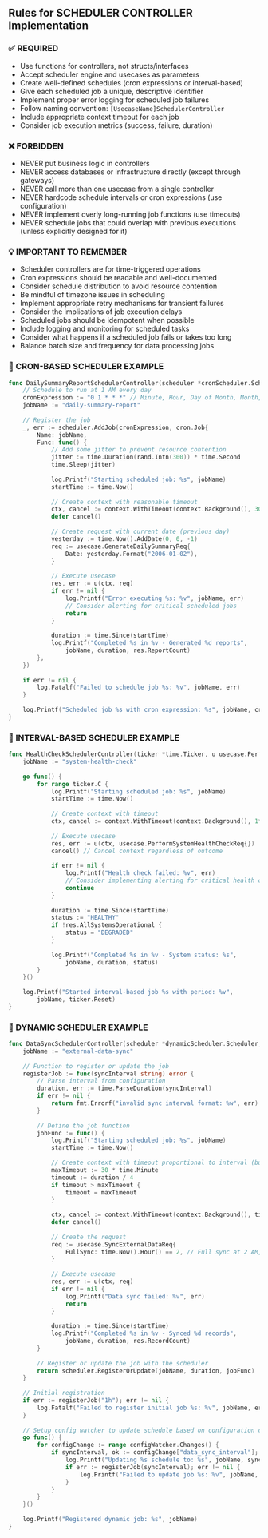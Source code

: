 ## Rules for SCHEDULER CONTROLLER Implementation

### ✅ REQUIRED
- Use functions for controllers, not structs/interfaces
- Accept scheduler engine and usecases as parameters
- Create well-defined schedules (cron expressions or interval-based)
- Give each scheduled job a unique, descriptive identifier
- Implement proper error logging for scheduled job failures
- Follow naming convention: `[UsecaseName]SchedulerController`
- Include appropriate context timeout for each job
- Consider job execution metrics (success, failure, duration)

### ❌ FORBIDDEN
- NEVER put business logic in controllers
- NEVER access databases or infrastructure directly (except through gateways)
- NEVER call more than one usecase from a single controller
- NEVER hardcode schedule intervals or cron expressions (use configuration)
- NEVER implement overly long-running job functions (use timeouts)
- NEVER schedule jobs that could overlap with previous executions (unless explicitly designed for it)

### 💡 IMPORTANT TO REMEMBER
- Scheduler controllers are for time-triggered operations
- Cron expressions should be readable and well-documented
- Consider schedule distribution to avoid resource contention
- Be mindful of timezone issues in scheduling
- Implement appropriate retry mechanisms for transient failures
- Consider the implications of job execution delays
- Scheduled jobs should be idempotent when possible
- Include logging and monitoring for scheduled tasks
- Consider what happens if a scheduled job fails or takes too long
- Balance batch size and frequency for data processing jobs

### 📝 CRON-BASED SCHEDULER EXAMPLE

```go
func DailySummaryReportSchedulerController(scheduler *cronScheduler.Scheduler, u usecase.GenerateDailySummary) {
    // Schedule to run at 1 AM every day
    cronExpression := "0 1 * * *" // Minute, Hour, Day of Month, Month, Day of Week
    jobName := "daily-summary-report"
    
    // Register the job
    _, err := scheduler.AddJob(cronExpression, cron.Job{
        Name: jobName,
        Func: func() {
            // Add some jitter to prevent resource contention
            jitter := time.Duration(rand.Intn(300)) * time.Second
            time.Sleep(jitter)
            
            log.Printf("Starting scheduled job: %s", jobName)
            startTime := time.Now()
            
            // Create context with reasonable timeout
            ctx, cancel := context.WithTimeout(context.Background(), 30*time.Minute)
            defer cancel()
            
            // Create request with current date (previous day)
            yesterday := time.Now().AddDate(0, 0, -1)
            req := usecase.GenerateDailySummaryReq{
                Date: yesterday.Format("2006-01-02"),
            }
            
            // Execute usecase
            res, err := u(ctx, req)
            if err != nil {
                log.Printf("Error executing %s: %v", jobName, err)
                // Consider alerting for critical scheduled jobs
                return
            }
            
            duration := time.Since(startTime)
            log.Printf("Completed %s in %v - Generated %d reports", 
                jobName, duration, res.ReportCount)
        },
    })
    
    if err != nil {
        log.Fatalf("Failed to schedule job %s: %v", jobName, err)
    }
    
    log.Printf("Scheduled job %s with cron expression: %s", jobName, cronExpression)
}
```

### 📝 INTERVAL-BASED SCHEDULER EXAMPLE

```go
func HealthCheckSchedulerController(ticker *time.Ticker, u usecase.PerformSystemHealthCheck) {
    jobName := "system-health-check"
    
    go func() {
        for range ticker.C {
            log.Printf("Starting scheduled job: %s", jobName)
            startTime := time.Now()
            
            // Create context with timeout
            ctx, cancel := context.WithTimeout(context.Background(), 1*time.Minute)
            
            // Execute usecase
            res, err := u(ctx, usecase.PerformSystemHealthCheckReq{})
            cancel() // Cancel context regardless of outcome
            
            if err != nil {
                log.Printf("Health check failed: %v", err)
                // Consider implementing alerting for critical health checks
                continue
            }
            
            duration := time.Since(startTime)
            status := "HEALTHY"
            if !res.AllSystemsOperational {
                status = "DEGRADED"
            }
            
            log.Printf("Completed %s in %v - System status: %s", 
                jobName, duration, status)
        }
    }()
    
    log.Printf("Started interval-based job %s with period: %v", 
        jobName, ticker.Reset)
}
```

### 📝 DYNAMIC SCHEDULER EXAMPLE

```go
func DataSyncSchedulerController(scheduler *dynamicScheduler.Scheduler, u usecase.SyncExternalData) {
    jobName := "external-data-sync"
    
    // Function to register or update the job
    registerJob := func(syncInterval string) error {
        // Parse interval from configuration
        duration, err := time.ParseDuration(syncInterval)
        if err != nil {
            return fmt.Errorf("invalid sync interval format: %w", err)
        }
        
        // Define the job function
        jobFunc := func() {
            log.Printf("Starting scheduled job: %s", jobName)
            startTime := time.Now()
            
            // Create context with timeout proportional to interval (but capped)
            maxTimeout := 30 * time.Minute
            timeout := duration / 4
            if timeout > maxTimeout {
                timeout = maxTimeout
            }
            
            ctx, cancel := context.WithTimeout(context.Background(), timeout)
            defer cancel()
            
            // Create the request
            req := usecase.SyncExternalDataReq{
                FullSync: time.Now().Hour() == 2, // Full sync at 2 AM, delta otherwise
            }
            
            // Execute usecase
            res, err := u(ctx, req)
            if err != nil {
                log.Printf("Data sync failed: %v", err)
                return
            }
            
            duration := time.Since(startTime)
            log.Printf("Completed %s in %v - Synced %d records", 
                jobName, duration, res.RecordCount)
        }
        
        // Register or update the job with the scheduler
        return scheduler.RegisterOrUpdate(jobName, duration, jobFunc)
    }
    
    // Initial registration
    if err := registerJob("1h"); err != nil {
        log.Fatalf("Failed to register initial job %s: %v", jobName, err)
    }
    
    // Setup config watcher to update schedule based on configuration changes
    go func() {
        for configChange := range configWatcher.Changes() {
            if syncInterval, ok := configChange["data_sync_interval"]; ok {
                log.Printf("Updating %s schedule to: %s", jobName, syncInterval)
                if err := registerJob(syncInterval); err != nil {
                    log.Printf("Failed to update job %s: %v", jobName, err)
                }
            }
        }
    }()
    
    log.Printf("Registered dynamic job: %s", jobName)
}
```